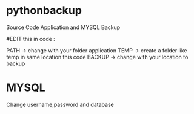 # pythonbackup
Source Code Application and MYSQL Backup

#EDIT this in code :

PATH -> change with your folder application
TEMP -> create a folder like temp in same location this code
BACKUP -> change with your location to backup

# MYSQL #
Change username,password and database 
